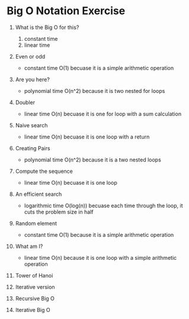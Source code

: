 # Big O Notation Exercise

1. What is the Big O for this?
    1. constant time
    2. linear time

2. Even or odd
    * constant time O(1) becuase it is a simple arithmetic operation

3. Are you here?
    * polynomial time O(n^2) because it is two nested for loops 

4. Doubler
    * linear time O(n) becuase it is one for loop with a sum calculation

5. Naive search
    * linear time O(n) becuase it is one loop with a return

6. Creating Pairs
    * polynomial time O(n^2) because it is a two nested loops

7. Compute the sequence 
    * linear time O(n) becuase it is one loop

8. An efficient search
    * logarithmic time O(log(n)) becuase each time through the loop, it cuts the problem size in half

9. Random element
    * constant time O(1) because it is a simple arithmetic operation

10. What am I?
    * linear time O(n) because it is one loop with a simple arithmetic operation

11. Tower of Hanoi

12. Iterative version

13. Recursive Big O

14. Iterative Big O